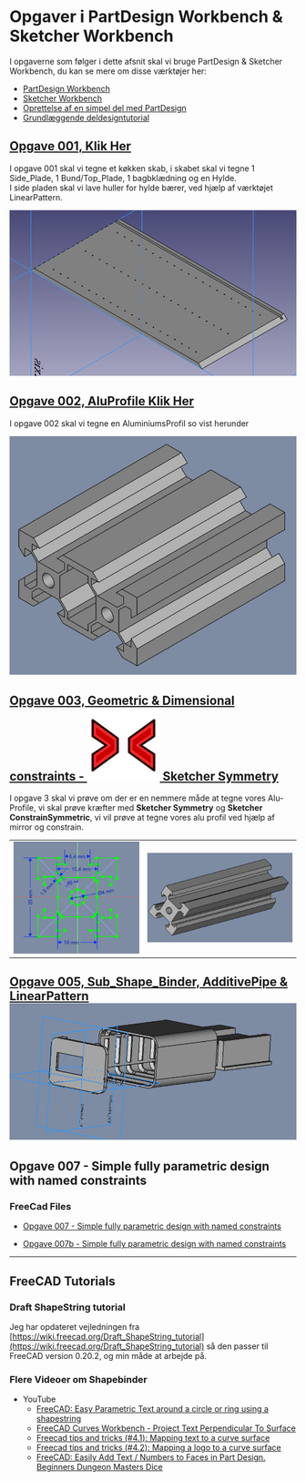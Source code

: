 # Opgaver i PartDesign Workbench & Sketcher Workbench

I opgaverne som følger i dette afsnit skal vi bruge PartDesign & Sketcher Workbench, du kan se mere om disse værktøjer her:

* [PartDesign Workbench](https://wiki.freecad.org/PartDesign_Workbench)
* [Sketcher Workbench](https://wiki.freecad.org/Sketcher_Workbench)
* [Oprettelse af en simpel del med PartDesign](https://wiki.freecad.org/Creating_a_simple_part_with_PartDesign)
* [Grundlæggende deldesigntutorial](https://wiki.freecad.org/Basic_Part_Design_Tutorial)

## [Opgave 001, Klik Her](/Opgaver/2021-2023/001_PartDesign/README.md)

I opgave 001 skal vi tegne et køkken skab, i skabet skal vi tegne 1 Side_Plade, 1 Bund/Top_Plade, 1 bagbklædning og en Hylde.  
I side pladen skal vi lave huller for hylde bærer, ved hjælp af værktøjet LinearPattern.

![SkabsSider](/Opgaver/2021-2023/001_PartDesign/Images/001.000_PartDesign_skabsSider.png)

## [Opgave 002, AluProfile Klik Her](./Opgaver/002_PartDesign-AluProfile/README.md)

I opgave 002 skal vi tegne en AluminiumsProfil so vist herunder

[![Opgave_002.png](/Images/Opgave_002.png)](/Opgaver/2021-2023/002_PartDesign-AluProfile/002_PartDesign-AluProfile.md)

## [Opgave 003, Geometric & Dimensional constraints - ![Sketcher_Symmetry.png](./Images/Sketcher_ConstrainSymmetric.svg) Sketcher Symmetry](/Opgaver/2021-2023/003_Sketcher%20Symmetry%20-%20Geometric%20%26%20Dimensional%20constraints/README.md)

I opgave 3 skal vi prøve om der er en nemmere måde at tegne vores Alu-Profile, vi skal prøve kræfter med **Sketcher Symmetry** og **Sketcher ConstrainSymmetric**, vi vil prøve at tegne vores alu profil ved hjælp af mirror og constrain.

|||
|:---:|:---:|
|![Sketch-Symmetry-002.png](/Opgaver/2021-2023/003_Sketcher%20Symmetry%20-%20Geometric%20&%20Dimensional%20constraints/Images/Sketch002/20x20_Sketch.png)|![](./003_Sketcher%20Symmetry%20-%20Geometric%20&%20Dimensional%20constraints/Images/Sketch002/20x20_pad.png)|

## [Opgave 005, Sub_Shape_Binder, AdditivePipe & LinearPattern](./005_Lars_Skjærris/README.md) ![box](./005_Lars_Skjærris/Images/Skærmbillede%20fra%202022-11-27%2020-39-26.png)

## Opgave 007 - Simple fully parametric design with named constraints 

[](./007%20Simple%20fully%20parametric%20design%20with%20named%20constraints/README.md)

### FreeCad Files

* [Opgave 007 - Simple fully parametric design with named constraints](./007%20Simple%20fully%20parametric%20design%20with%20named%20constraints/FreeCAD_Files/007%20Simple%20fully%20parametric%20design%20with%20named%20constraints.FCStd)

* [Opgave 007b - Simple fully parametric design with named constraints](./007%20Simple%20fully%20parametric%20design%20with%20named%20constraints/FreeCAD_Files/007b%20Simple%20fully%20parametric%20design%20with%20named%20constraints.FCStd)

[](./007%20Simple%20fully%20parametric%20design%20with%20named%20constraints/README.md)

<HR>

## FreeCAD Tutorials

### Draft ShapeString tutorial

Jeg har opdateret vejledningen fra [https://wiki.freecad.org/Draft_ShapeString_tutorial](https://wiki.freecad.org/Draft_ShapeString_tutorial) så den passer til FreeCAD version 0.20.2, og min måde at arbejde på.

### Flere Videoer om Shapebinder

* YouTube
  * [FreeCAD: Easy Parametric Text around a circle or ring using a shapestring](https://www.youtube.com/watch?v=AJD5bFa8m3I)
  * [FreeCAD Curves Workbench - Project Text Perpendicular To Surface](https://www.youtube.com/watch?v=3DHeM8fpx1E)
  * [Freecad tips and tricks (#4.1): Mapping text to a curve surface](https://www.youtube.com/watch?v=yV26cig0p4I&list=PLx98w64d9GuM5RUTP373VxUmqCTVKDLYd&index=5)
  * [Freecad tips and tricks (#4.2): Mapping a logo to a curve surface](https://www.youtube.com/watch?v=x8ObvOhdiuE)
  * [FreeCAD: Easily Add Text / Numbers to Faces in Part Design. Beginners Dungeon Masters Dice](https://www.youtube.com/watch?v=IwcT72R06ok)

  